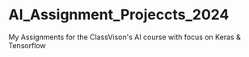 # AI_Assignment_Projeccts_2024
My Assignments for the ClassVison's AI course with focus on Keras &amp; Tensorflow
